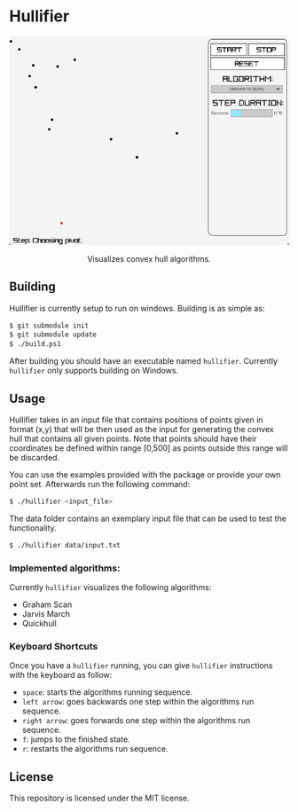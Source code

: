 # Hullifier

<p align="center">    
    <img src="data/demo.gif" />
</p>

<p align="center">
    Visualizes convex hull algorithms.
</p>


## Building

Hullifier is currently setup to run on windows. Building is as simple as:

```bash
$ git submodule init
$ git submodule update
$ ./build.ps1
```

After building you should have an executable named `hullifier`. Currently `hullifier` only supports building on Windows.

## Usage

Hullifier takes in an input file that contains positions of points given in format (x,y) that will be then used as the input for generating the convex hull that contains all given points. Note that points should have their coordinates be defined within range [0,500] as points outside this range will be discarded.

You can use the examples provided with the package or provide your own point set. Afterwards run the following command:

```bash
$ ./hullifier <input_file>
```

The data folder contains an exemplary input file that can be used to test the functionality.

```bash
$ ./hullifier data/input.txt
```

### Implemented algorithms:

Currently `hullifier` visualizes the following algorithms:

 - Graham Scan
 - Jarvis March
 - Quickhull

### Keyboard Shortcuts

Once you have a `hullifier` running, you can give `hullifier` instructions with the keyboard as follow:

 - `space`: starts the algorithms running sequence.
 - `left arrow`: goes backwards one step within the algorithms run sequence.
 - `right arrow`: goes forwards one step within the algorithms run sequence.
 - `f`: jumps to the finished state.
 - `r`: restarts the algorithms run sequence.

## License

This repository is licensed under the MIT license.